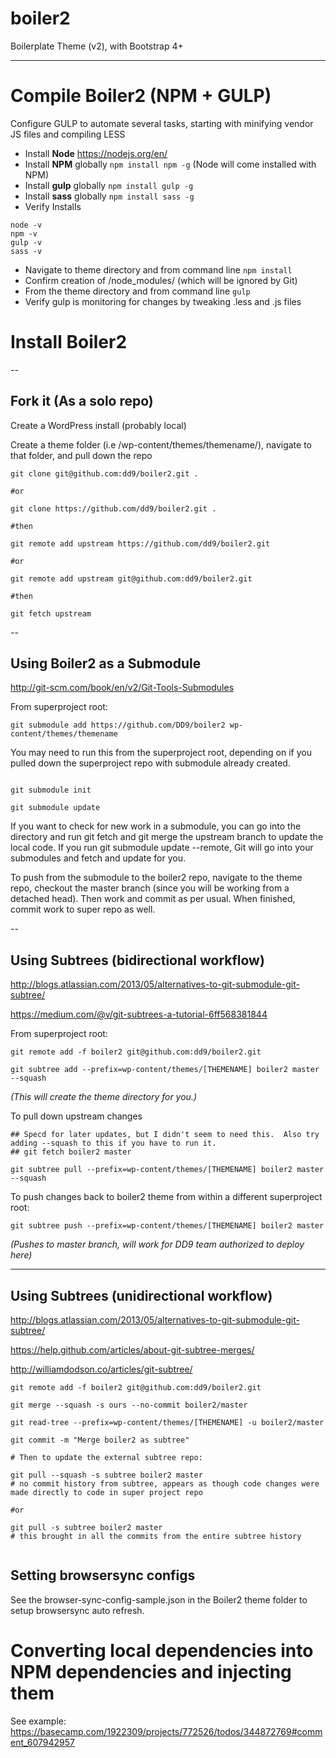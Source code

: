 # boiler2
Boilerplate Theme (v2), with Bootstrap 4+

----



# Compile Boiler2 (NPM + GULP)

Configure GULP to automate several tasks, starting with minifying vendor JS files and compiling LESS 

- Install **Node** https://nodejs.org/en/
- Install **NPM** globally  `npm install npm -g` (Node will come installed with NPM)
- Install **gulp** globally `npm install gulp -g`
- Install **sass** globally `npm install sass -g`
- Verify Installs

```
node -v
npm -v
gulp -v
sass -v
```

- Navigate to theme directory and from command line `npm install`
- Confirm creation of /node_modules/ (which will be ignored by Git)
- From the theme directory and from command line `gulp`
- Verify gulp is monitoring for changes by tweaking .less and .js files



# Install Boiler2

--

## Fork it (As a solo repo)

Create a WordPress install (probably local)

Create a theme folder (i.e /wp-content/themes/themename/), navigate to that folder, and pull down the repo

```
git clone git@github.com:dd9/boiler2.git .

#or

git clone https://github.com/dd9/boiler2.git .

#then

git remote add upstream https://github.com/dd9/boiler2.git

#or

git remote add upstream git@github.com:dd9/boiler2.git

#then

git fetch upstream

```


--

## Using Boiler2 as a Submodule

http://git-scm.com/book/en/v2/Git-Tools-Submodules

From superproject root: 

```
git submodule add https://github.com/DD9/boiler2 wp-content/themes/themename

```


You may need to run this from the superproject root, depending on if you pulled down the superproject repo with submodule already created.

```

git submodule init

git submodule update

```

If you want to check for new work in a submodule, you can go into the directory and run git fetch and git merge the upstream branch to update the local code.  If you run git submodule update --remote, Git will go into your submodules and fetch and update for you.

To push from the submodule to the boiler2 repo, navigate to the theme repo, checkout the master branch (since you will be working from a detached head).  Then work and commit as per usual.  When finished, commit work to super repo as well.



--

## Using Subtrees (bidirectional workflow)

http://blogs.atlassian.com/2013/05/alternatives-to-git-submodule-git-subtree/

https://medium.com/@v/git-subtrees-a-tutorial-6ff568381844

From superproject root: 

```
git remote add -f boiler2 git@github.com:dd9/boiler2.git

git subtree add --prefix=wp-content/themes/[THEMENAME] boiler2 master --squash

```

*(This will create the theme directory for you.)*

To pull down upstream changes

```
## Specd for later updates, but I didn't seem to need this.  Also try adding --squash to this if you have to run it.
## git fetch boiler2 master 

git subtree pull --prefix=wp-content/themes/[THEMENAME] boiler2 master --squash

```


To push changes back to boiler2 theme from within a different superproject root:

```
git subtree push --prefix=wp-content/themes/[THEMENAME] boiler2 master
```

*(Pushes to master branch, will work for DD9 team authorized to deploy here)*

---

## Using Subtrees (unidirectional workflow)

http://blogs.atlassian.com/2013/05/alternatives-to-git-submodule-git-subtree/

https://help.github.com/articles/about-git-subtree-merges/

http://williamdodson.co/articles/git-subtree/

```
git remote add -f boiler2 git@github.com:dd9/boiler2.git

git merge --squash -s ours --no-commit boiler2/master

git read-tree --prefix=wp-content/themes/[THEMENAME] -u boiler2/master

git commit -m "Merge boiler2 as subtree"

# Then to update the external subtree repo:

git pull --squash -s subtree boiler2 master
# no commit history from subtree, appears as though code changes were made directly to code in super project repo

#or

git pull -s subtree boiler2 master 
# this brought in all the commits from the entire subtree history


```

## Setting browsersync configs
See the browser-sync-config-sample.json in the Boiler2 theme folder to setup browsersync auto refresh. 

# Converting local dependencies into NPM dependencies and injecting them
See example: https://basecamp.com/1922309/projects/772526/todos/344872769#comment_607942957





